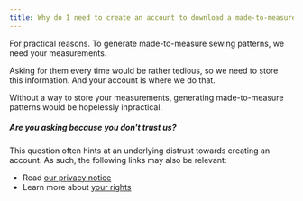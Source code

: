 ```yaml
---
title: Why do I need to create an account to download a made-to-measure pattern?
---
```


For practical reasons. 
To generate made-to-measure sewing patterns, we need your measurements.

Asking for them every time would be rather tedious, so we need to store 
this information. And your account is where we do that.

Without a way to store your measurements, generating made-to-measure patterns
would be hopelessly inpractical.

<Note>

##### Are you asking because you don't trust us?

This question often hints at an underlying distrust towards
creating an account. As such, the following links may also be relevant:

 - Read [our privacy notice][1]
 - Learn more about [your rights][2]

</Note>

[1]:/docs/various/privacy/
[2]:/docs/various/rights/

